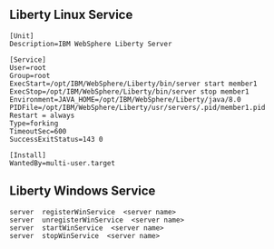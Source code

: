 ## Liberty Linux Service

    [Unit]
    Description=IBM WebSphere Liberty Server
    
    [Service]
    User=root
    Group=root
    ExecStart=/opt/IBM/WebSphere/Liberty/bin/server start member1
    ExecStop=/opt/IBM/WebSphere/Liberty/bin/server stop member1
    Environment=JAVA_HOME=/opt/IBM/WebSphere/Liberty/java/8.0
    PIDFile=/opt/IBM/WebSphere/Liberty/usr/servers/.pid/member1.pid
    Restart = always
    Type=forking
    TimeoutSec=600
    SuccessExitStatus=143 0
    
    [Install]
    WantedBy=multi-user.target
    
    
## Liberty Windows Service

```
server  registerWinService  <server name>
server  unregisterWinService  <server name>
server  startWinService  <server name>
server  stopWinService  <server name>
```
